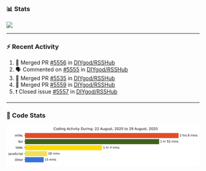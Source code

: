 ### :bar_chart: Stats

<a href="#">
  <img align="center" src="https://github-readme-stats.vercel.app/api?username=henryqw&count_private=true&show_icons=true" />
</a>
<!-- <a href="#">
  <img align="center" src="https://github-readme-stats-git-master.henryqw.vercel.app/api/top-langs/?username=HenryQW&layout=compact" />
</a> -->

---

### :zap: Recent Activity

<!--START_SECTION:activity-->

1. 🎉 Merged PR [#5556](https://github.com//DIYgod/RSSHub/pull/5556) in [DIYgod/RSSHub](https://github.com//DIYgod/RSSHub)
2. 🗣 Commented on [#5555](https://github.com//DIYgod/RSSHub/issues/5555) in [DIYgod/RSSHub](https://github.com//DIYgod/RSSHub)
3. 🎉 Merged PR [#5535](https://github.com//DIYgod/RSSHub/pull/5535) in [DIYgod/RSSHub](https://github.com//DIYgod/RSSHub)
4. 🎉 Merged PR [#5559](https://github.com//DIYgod/RSSHub/pull/5559) in [DIYgod/RSSHub](https://github.com//DIYgod/RSSHub)
5. ❗️ Closed issue [#5557](https://github.com//DIYgod/RSSHub/issues/5557) in [DIYgod/RSSHub](https://github.com//DIYgod/RSSHub)
<!--END_SECTION:activity-->

---

### :calendar: Code Stats

![WakaTime](https://github.com/HenryQW/HenryQW/blob/master/images/stat.svg)

